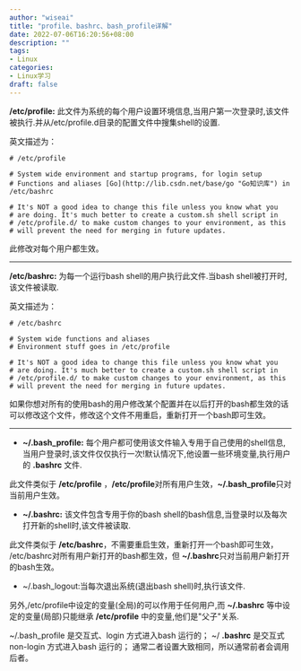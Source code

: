 ```yaml
---
author: "wiseai"
title: "profile、bashrc、bash_profile详解"
date: 2022-07-06T16:20:56+08:00
description: ""
tags:
- Linux
categories:
- Linux学习
draft: false
---
```


**/etc/profile:** 此文件为系统的每个用户设置环境信息,当用户第一次登录时,该文件被执行.并从/etc/profile.d目录的配置文件中搜集shell的设置.

英文描述为：
```
# /etc/profile

# System wide environment and startup programs, for login setup
# Functions and aliases [Go](http://lib.csdn.net/base/go "Go知识库") in /etc/bashrc

# It's NOT a good idea to change this file unless you know what you
# are doing. It's much better to create a custom.sh shell script in
# /etc/profile.d/ to make custom changes to your environment, as this
# will prevent the need for merging in future updates.
```
此修改对每个用户都生效。

---

**/etc/bashrc:** 为每一个运行bash shell的用户执行此文件.当bash shell被打开时,该文件被读取.

英文描述为：
```
# /etc/bashrc

# System wide functions and aliases
# Environment stuff goes in /etc/profile

# It's NOT a good idea to change this file unless you know what you
# are doing. It's much better to create a custom.sh shell script in
# /etc/profile.d/ to make custom changes to your environment, as this
# will prevent the need for merging in future updates.
```
如果你想对所有的使用bash的用户修改某个配置并在以后打开的bash都生效的话可以修改这个文件，修改这个文件不用重启，重新打开一个bash即可生效。

---

- **~/.bash_profile:** 每个用户都可使用该文件输入专用于自己使用的shell信息,当用户登录时,该文件仅仅执行一次!默认情况下,他设置一些环境变量,执行用户的 **.bashrc** 文件.

此文件类似于 **/etc/profile** ，**/etc/profile**对所有用户生效，**~/.bash_profile**只对当前用户生效。

- **~/.bashrc:** 该文件包含专用于你的bash shell的bash信息,当登录时以及每次打开新的shell时,该文件被读取.

此文件类似于 **/etc/bashrc**，不需要重启生效，重新打开一个bash即可生效，  /etc/bashrc对所有用户新打开的bash都生效，但 **~/.bashrc**只对当前用户新打开的bash生效。

- ~/.bash_logout:当每次退出系统(退出bash shell)时,执行该文件.

另外,/etc/profile中设定的变量(全局)的可以作用于任何用户,而 **~/.bashrc** 等中设定的变量(局部)只能继承 **/etc/profile** 中的变量,他们是"父子"关系.

~/.bash_profile 是交互式、login 方式进入bash 运行的；
~/ **.bashrc** 是交互式 non-login 方式进入bash 运行的；
通常二者设置大致相同，所以通常前者会调用后者。